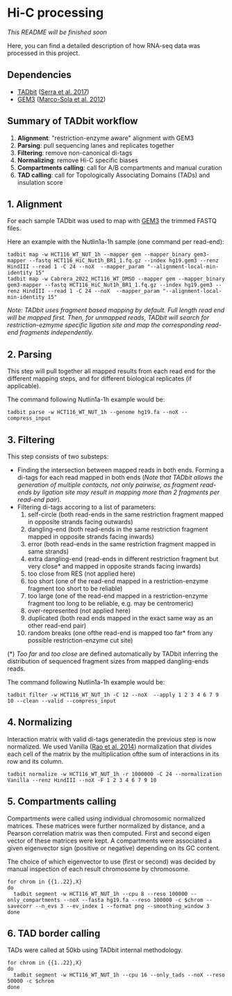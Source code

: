 # Hi-C processing

*This README will be finished soon* 

Here, you can find a detailed description of how RNA-seq data was processed in this project.

## Dependencies

* [TADbit](https://github.com/fransua/tadbit/tree/p53_javierre) ([Serra et al. 2017](https://doi.org/10.1371/journal.pcbi.1005665))
* [GEM3](https://github.com/smarco/gem3-mapper) ([Marco-Sola et al. 2012](https://doi.org/10.1038/nmeth.2221))

## Summary of TADbit workflow

1. **Alignment**: "restriction-enzyme aware" alignment with GEM3 
2. **Parsing**: pull sequencing lanes and replicates together
3. **Filtering**: remove non-canonical di-tags
4. **Normalizing**: remove Hi-C specific biases
5. **Compartments calling**: call for A/B compartments and manual curation
6. **TAD calling**: call for Topologically Associating Domains (TADs) and insulation score


## 1. Alignment

For each sample TADbit was used to map with [GEM3](https://github.com/smarco/gem3-mapper) the trimmed FASTQ files. 

Here an example with the Nutlin1a-1h sample (one command per read-end):

```
tadbit map -w HCT116_WT_NUT_1h --mapper gem --mapper_binary gem3-mapper --fastq HCT116_HiC_Nut1h_BR1_1.fq.gz --index hg19.gem3 --renz HindIII --read 1 -C 24 --noX  --mapper_param "--alignment-local-min-identity 15"
tadbit map -w Cabrera_2022_HCT116_WT_DMSO --mapper gem --mapper_binary gem3-mapper --fastq HCT116_HiC_Nut1h_BR1_1.fq.gz --index hg19.gem3 --renz HindIII --read 1 -C 24 --noX  --mapper_param "--alignment-local-min-identity 15"
```
*Note: TADbit uses fragment based mapping by default. Full length read end will be mapped first. Then, for unmapped reads, TADbit will search for restriction-ezmyme specific ligation site and map the corresponding read-end fragments independently.*

## 2. Parsing

This step will pull together all mapped results from each read end for the different mapping steps, and for different biological replicates (if applicable).

The command following Nutlin1a-1h example would be:

```
tadbit parse -w HCT116_WT_NUT_1h --genome hg19.fa --noX --compress_input
```

## 3. Filtering

This step consists of two substeps:
  - Finding the intersection between mapped reads in both ends. Forming a di-tags for each read mapped in both ends (*Note that TADbit allows the generation of multiple contacts, not only pairwise, as fragment read-ends by ligation site may result in mapping more than 2 fragments per read-end pair*).
  - Filtering di-tags accoring to a list of parameters:
    1. self-circle (both read-ends in the same restriction fragment mapped in opposite strands facing outwards)
    2. dangling-end (both read-ends in the same restriction fragment mapped in opposite strands facing inwards)
    3. error (both read-ends in the same restriction fragment mapped in same strands)
    4. extra dangling-end (read-ends in different restriction fragment but very close* and mapped in opposite strands facing inwards)
    5. too close from RES (not applied here)
    6. too short (one of the read-end mapped in a restriction-enzyme fragment too short to be reliable)
    7. too large (one of the read-end mapped in a restriction-enzyme fragment too long to be reliable, e.g. may be centromeric)
    8. over-represented (not applied here)
    9. duplicated (both read ends mapped in the exact same way as an other read-end pair)
    10. random breaks (one ofthe read-end is mapped too far* from any possible restriction-enzyme cut site)
   
(*) *Too far*  and *too close* are defined automatically by TADbit inferring the distribution of sequenced fragment sizes from mapped dangling-ends reads.

The command following Nutlin1a-1h example would be:

```
tadbit filter -w HCT116_WT_NUT_1h -C 12 --noX  --apply 1 2 3 4 6 7 9 10 --clean --valid --compress_input
```

## 4. Normalizing

Interaction matrix with valid di-tags generatedin the previous step is now normalized. We used Vanilla ([Rao et al. 2014](https://doi.org/10.1016/j.cell.2014.11.021)) normalization that divides each cell of the matrix by the multiplication ofthe sum of interactions in its row and its column.

```
tadbit normalize -w HCT116_WT_NUT_1h -r 1000000 -C 24 --normalization Vanilla --renz HindIII --noX -F 1 2 3 4 6 7 9 10
```

## 5. Compartments calling

Compartments were called using individual chromosomic normalized matrices. These matrices were further normalized by distance, and a Pearson correlation matrix was then computed. First and second eigen vector of these matrices were kept. A  compartments were associated a given eigenvector sign (positive or negative) depending on its GC content.

The choice of which eigenvector to use (first or second) was decided by manual inspection of each result chromosome by chromosome.

```
for chrom in {{1..22},X}
do
  tadbit segment -w HCT116_WT_NUT_1h --cpu 8 --reso 100000 --only_compartments --noX --fasta hg19.fa --reso 100000 -c $chrom --savecorr --n_evs 3 --ev_index 1 --format png --smoothing_window 3
done
```

## 6. TAD border calling

TADs were called at 50kb using TADbit internal methodology.

```
for chrom in {{1..22},X}
do
  tadbit segment -w HCT116_WT_NUT_1h --cpu 16 --only_tads --noX --reso 50000 -c $chrom
done
```

